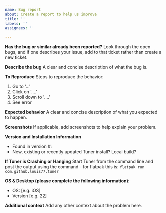 ```yaml
---
name: Bug report
about: Create a report to help us improve
title: ''
labels: ''
assignees: ''

---
```


**Has the bug or similar already been reported?**
Look through the open bugs, and if one describes your issue, add to that ticket rather than create a new ticket.

**Describe the bug**
A clear and concise description of what the bug is.

**To Reproduce**
Steps to reproduce the behavior:
1. Go to '...'
2. Click on '....'
3. Scroll down to '....'
4. See error

**Expected behavior**
A clear and concise description of what you expected to happen.

**Screenshots**
If applicable, add screenshots to help explain your problem.

**Version and Installation Information**
- Found in version #:
- New, existing or recently updated Tuner install? Local build?

**If Tuner is Crashing or Hanging**
Start Tuner from the command line and post the output using the command - for flatpak this is:
```flatpak run com.github.louis77.tuner``` 

**OS & Desktop (please complete the following information):**
 - OS: [e.g. iOS]
 - Version [e.g. 22]

**Additional context**
Add any other context about the problem here.
